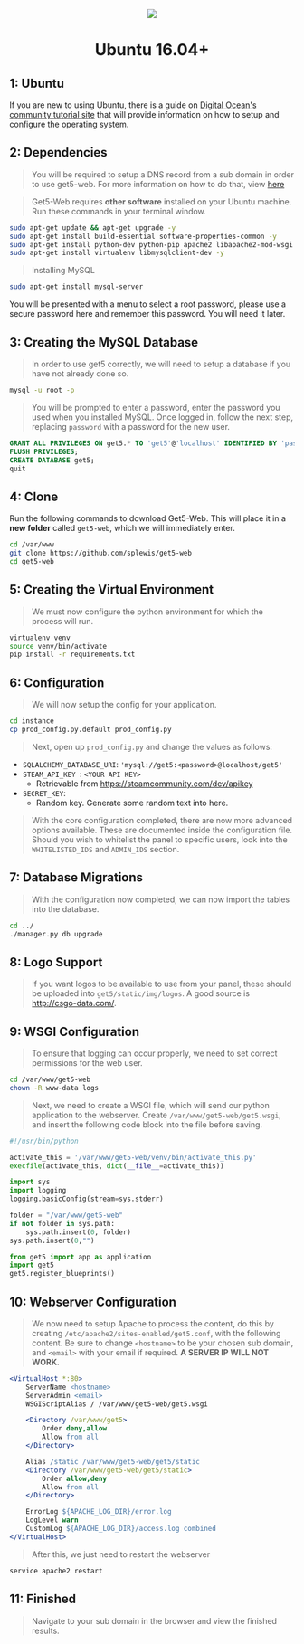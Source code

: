 <p align="center">
<img src="http://i.imgur.com/iqvMAWb.png">
</p>

<h1 align="center">Ubuntu 16.04+</h1>

## 1: Ubuntu

If you are new to using Ubuntu, there is a guide on [Digital Ocean's community tutorial site](https://www.digitalocean.com/community/tutorials/initial-server-setup-with-ubuntu-14-04) that will provide information on how to setup and configure the operating system.

## 2: Dependencies

> You will be required to setup a DNS record from a sub domain in order to use get5-web. For more information on how to do that, view [here](https://www.namecheap.com/support/knowledgebase/article.aspx/319/2237/how-can-i-set-up-an-a-address-record-for-my-domain)

> Get5-Web requires **other software** installed on your Ubuntu machine. Run these commands in your terminal window.

```sh
sudo apt-get update && apt-get upgrade -y
sudo apt-get install build-essential software-properties-common -y
sudo apt-get install python-dev python-pip apache2 libapache2-mod-wsgi -y
sudo apt-get install virtualenv libmysqlclient-dev -y
```

> Installing  MySQL

```sh
sudo apt-get install mysql-server
```

You will be presented with a menu to select a root password, please use a secure password here and remember this password. You will need it later.

## 3: Creating the MySQL Database

> In order to use get5 correctly, we will need to setup a database if you have not already done so.

```sh
mysql -u root -p
```

> You will be prompted to enter a password, enter the password you used when you installed MySQL. Once logged in, follow the next step, replacing `password` with a password for the new user.

```sql
GRANT ALL PRIVILEGES ON get5.* TO 'get5'@'localhost' IDENTIFIED BY 'password';
FLUSH PRIVILEGES;
CREATE DATABASE get5;
quit
```

## 4: Clone

Run the following commands to download Get5-Web. This will place it in a **new folder** called `get5-web`, which we will immediately enter.

```sh
cd /var/www
git clone https://github.com/splewis/get5-web
cd get5-web
```

## 5: Creating the Virtual Environment

> We must now configure the python environment for which the process will run.

```sh
virtualenv venv
source venv/bin/activate
pip install -r requirements.txt
```

## 6: Configuration

> We will now setup the config for your application.

```sh
cd instance
cp prod_config.py.default prod_config.py
```

> Next, open up `prod_config.py` and change the values as follows:

- `SQLALCHEMY_DATABASE_URI`: `'mysql://get5:<password>@localhost/get5'`
- `STEAM_API_KEY `: `<YOUR API KEY>`
  - Retrievable from https://steamcommunity.com/dev/apikey
- `SECRET_KEY`:
  - Random key. Generate some random text into here.

> With the core configuration completed, there are now more advanced options available. These are documented inside the configuration file. Should you wish to whitelist the panel to specific users, look into the `WHITELISTED_IDS` and `ADMIN_IDS` section.

## 7: Database Migrations

> With the configuration now completed, we can now import the tables into the database.

```sh
cd ../
./manager.py db upgrade
```

## 8: Logo Support

> If you want logos to be available to use from your panel, these should be uploaded into `get5/static/img/logos`. A good source is http://csgo-data.com/.

## 9: WSGI Configuration

> To ensure that logging can occur properly, we need to set correct permissions for the web user.

```sh
cd /var/www/get5-web
chown -R www-data logs
```

> Next, we need to create a WSGI file, which will send our python application to the webserver. Create `/var/www/get5-web/get5.wsgi`, and insert the following code block into the file before saving.

```python
#!/usr/bin/python

activate_this = '/var/www/get5-web/venv/bin/activate_this.py'
execfile(activate_this, dict(__file__=activate_this))

import sys
import logging
logging.basicConfig(stream=sys.stderr)

folder = "/var/www/get5-web"
if not folder in sys.path:
    sys.path.insert(0, folder)
sys.path.insert(0,"")

from get5 import app as application
import get5
get5.register_blueprints()
```

## 10: Webserver Configuration

> We now need to setup Apache to process the content, do this by creating `/etc/apache2/sites-enabled/get5.conf`, with the following content. Be sure to change `<hostname>` to be your chosen sub domain, and `<email>` with your email if required. **A SERVER IP WILL NOT WORK**.

```apache
<VirtualHost *:80>
	ServerName <hostname>
	ServerAdmin <email>
	WSGIScriptAlias / /var/www/get5-web/get5.wsgi

	<Directory /var/www/get5>
		Order deny,allow
		Allow from all
	</Directory>

	Alias /static /var/www/get5-web/get5/static
	<Directory /var/www/get5-web/get5/static>
		Order allow,deny
		Allow from all
	</Directory>

	ErrorLog ${APACHE_LOG_DIR}/error.log
	LogLevel warn
	CustomLog ${APACHE_LOG_DIR}/access.log combined
</VirtualHost>
```

> After this, we just need to restart the webserver

```sh
service apache2 restart
```

## 11: Finished

> Navigate to your sub domain in the browser and view the finished results.
